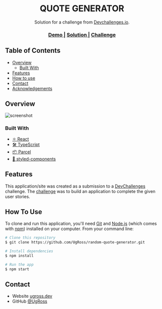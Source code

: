 <h1 align="center">QUOTE GENERATOR</h1>

<div align="center">
   Solution for a challenge from  <a href="http://devchallenges.io" target="_blank">Devchallenges.io</a>.
</div>

<div align="center">
  <h3>
    <a href="https://ugross.github.io/random-quote-generator/">
      Demo
    </a>
    <span> | </span>
    <a href="https://github.com/UgRoss/random-quote-generator">
      Solution
    </a>
    <span> | </span>
    <a href="https://devchallenges.io/challenges/8Y3J4ucAMQpSnYTwwWW8">
      Challenge
    </a>
  </h3>
</div>

<!-- TABLE OF CONTENTS -->

## Table of Contents

- [Overview](#overview)
  - [Built With](#built-with)
- [Features](#features)
- [How to use](#how-to-use)
- [Contact](#contact)
- [Acknowledgements](#acknowledgements)

<!-- OVERVIEW -->

## Overview

![screenshot](https://user-images.githubusercontent.com/5703885/96178894-bee20200-0f38-11eb-9a6f-b7681ec107de.png)

### Built With

<!-- This section should list any major frameworks that you built your project using. Here are a few examples.-->

- [⚛️ React](https://reactjs.org/)
- [🛠 TypeScript](https://www.typescriptlang.org/)
- [📦 Parcel](https://parceljs.org/)
- [💅 styled-components](https://styled-components.com/)

## Features

<!-- List the features of your application or follow the template. Don't share the figma file here :) -->

This application/site was created as a submission to a [DevChallenges](https://devchallenges.io/challenges) challenge. The [challenge](https://devchallenges.io/challenges/8Y3J4ucAMQpSnYTwwWW8) was to build an application to complete the given user stories.


## How To Use

<!-- For example: -->

To clone and run this application, you'll need [Git](https://git-scm.com) and [Node.js](https://nodejs.org/en/download/) (which comes with [npm](http://npmjs.com)) installed on your computer. From your command line:

```bash
# Clone this repository
$ git clone https://github.com/UgRoss/random-quote-generator.git

# Install dependencies
$ npm install

# Run the app
$ npm start
```

## Contact

- Website [ugross.dev](https://ugross.dev)
- GitHub [@UgRoss](https://github.com/UgRoss)
